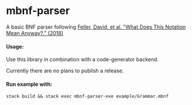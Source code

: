 # mbnf-parser
A basic BNF parser following [Feller, David, et al. "What Does This Notation Mean Anyway?." (2018)](https://arxiv.org/abs/1806.08771)

#### Usage:
Use this library in combination with a code-generator backend.

Currently there are no plans to publish a release.  

#### Run example with:
`stack build && stack exec mbnf-parser-exe example/Grammar.mbnf`
